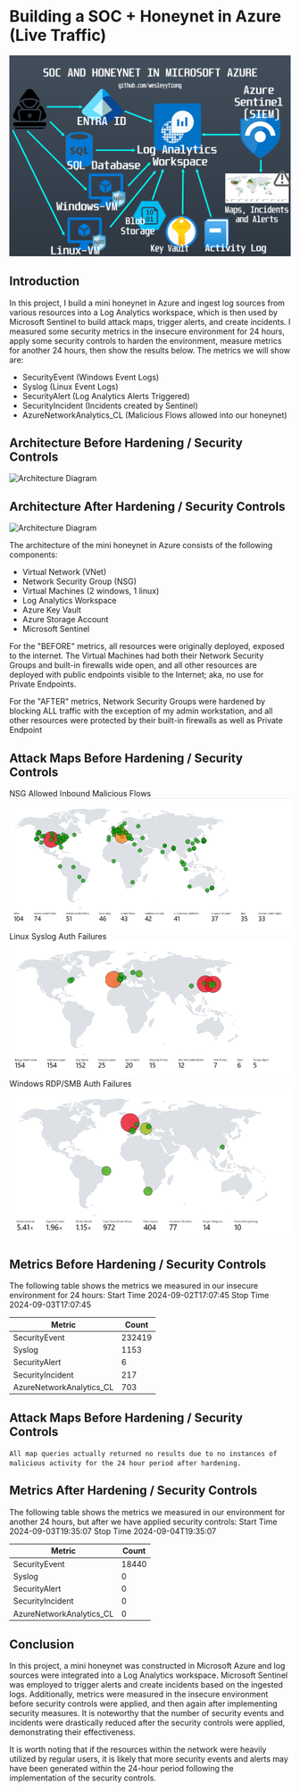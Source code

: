 # Building a SOC + Honeynet in Azure (Live Traffic)
![Cloud Honeynet / SOC](https://github.com/wesleyytiong/soc-azure/blob/main/images/soc-azure.png)

## Introduction

In this project, I build a mini honeynet in Azure and ingest log sources from various resources into a Log Analytics workspace, which is then used by Microsoft Sentinel to build attack maps, trigger alerts, and create incidents. I measured some security metrics in the insecure environment for 24 hours, apply some security controls to harden the environment, measure metrics for another 24 hours, then show the results below. The metrics we will show are:

- SecurityEvent (Windows Event Logs)
- Syslog (Linux Event Logs)
- SecurityAlert (Log Analytics Alerts Triggered)
- SecurityIncident (Incidents created by Sentinel)
- AzureNetworkAnalytics_CL (Malicious Flows allowed into our honeynet)

## Architecture Before Hardening / Security Controls
![Architecture Diagram](https://i.imgur.com/aBDwnKb.jpg)

## Architecture After Hardening / Security Controls
![Architecture Diagram](https://i.imgur.com/YQNa9Pp.jpg)

The architecture of the mini honeynet in Azure consists of the following components:

- Virtual Network (VNet)
- Network Security Group (NSG)
- Virtual Machines (2 windows, 1 linux)
- Log Analytics Workspace
- Azure Key Vault
- Azure Storage Account
- Microsoft Sentinel

For the "BEFORE" metrics, all resources were originally deployed, exposed to the internet. The Virtual Machines had both their Network Security Groups and built-in firewalls wide open, and all other resources are deployed with public endpoints visible to the Internet; aka, no use for Private Endpoints.

For the "AFTER" metrics, Network Security Groups were hardened by blocking ALL traffic with the exception of my admin workstation, and all other resources were protected by their built-in firewalls as well as Private Endpoint

## Attack Maps Before Hardening / Security Controls
NSG Allowed Inbound Malicious Flows
![NSG Allowed Inbound Malicious Flows](https://github.com/wesleyytiong/soc-azure/blob/main/images/(before)-nsg-malicious-allowed-in-24h.png)<br>
Linux Syslog Auth Failures
![Linux Syslog Auth Failures](https://github.com/wesleyytiong/soc-azure/blob/main/images/(before)-syslog-ssh-auth-fail-24h.png)<br>
Windows RDP/SMB Auth Failures
![Windows RDP/SMB Auth Failures](https://github.com/wesleyytiong/soc-azure/blob/main/images/(before)-windows-rdp-smb-auth-fail-24h.png)<br>

## Metrics Before Hardening / Security Controls

The following table shows the metrics we measured in our insecure environment for 24 hours:
Start Time 2024-09-02T17:07:45
Stop Time 2024-09-03T17:07:45

| Metric                   | Count
| ------------------------ | -----
| SecurityEvent            | 232419
| Syslog                   | 1153
| SecurityAlert            | 6
| SecurityIncident         | 217
| AzureNetworkAnalytics_CL | 703

## Attack Maps Before Hardening / Security Controls

```All map queries actually returned no results due to no instances of malicious activity for the 24 hour period after hardening.```

## Metrics After Hardening / Security Controls

The following table shows the metrics we measured in our environment for another 24 hours, but after we have applied security controls:
Start Time 2024-09-03T19:35:07
Stop Time	2024-09-04T19:35:07

| Metric                   | Count
| ------------------------ | -----
| SecurityEvent            | 18440
| Syslog                   | 0
| SecurityAlert            | 0
| SecurityIncident         | 0
| AzureNetworkAnalytics_CL | 0

## Conclusion

In this project, a mini honeynet was constructed in Microsoft Azure and log sources were integrated into a Log Analytics workspace. Microsoft Sentinel was employed to trigger alerts and create incidents based on the ingested logs. Additionally, metrics were measured in the insecure environment before security controls were applied, and then again after implementing security measures. It is noteworthy that the number of security events and incidents were drastically reduced after the security controls were applied, demonstrating their effectiveness.

It is worth noting that if the resources within the network were heavily utilized by regular users, it is likely that more security events and alerts may have been generated within the 24-hour period following the implementation of the security controls.
